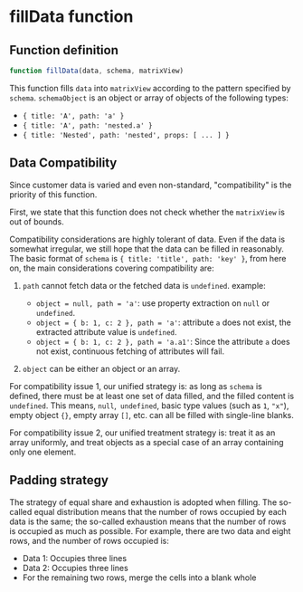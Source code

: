 # fillData function

## Function definition

```javascript
function fillData(data, schema, matrixView)
```

This function fills `data` into `matrixView` according to the pattern specified by `schema`. `schemaObject` is an object or array of objects of the following types:

- `{ title: 'A', path: 'a' }`
- `{ title: 'A', path: 'nested.a' }`
- `{ title: 'Nested', path: 'nested', props: [ ... ] }`

## Data Compatibility

Since customer data is varied and even non-standard, "compatibility" is the priority of this function.

First, we state that this function does not check whether the `matrixView` is out of bounds.

Compatibility considerations are highly tolerant of data. Even if the data is somewhat irregular, we still hope that the data can be filled in reasonably. The basic format of `schema` is `{ title: 'title', path: 'key' }`, from here on, the main considerations covering compatibility are:

1. `path` cannot fetch data or the fetched data is `undefined`. example:

   - `object = null, path = 'a'`: use property extraction on `null` or `undefined`.
   - `object = { b: 1, c: 2 }, path = 'a'`: attribute `a` does not exist, the extracted attribute value is `undefined`.
   - `object = { b: 1, c: 2 }, path = 'a.a1'`: Since the attribute `a` does not exist, continuous fetching of attributes will fail.

2. `object` can be either an object or an array.

For compatibility issue 1, our unified strategy is: as long as `schema` is defined, there must be at least one set of data filled, and the filled content is `undefined`. This means, `null`,` undefined`, basic type values (such as `1`, `"x"`), empty object `{}`, empty array `[]`, etc. can all be filled with single-line blanks.

For compatibility issue 2, our unified treatment strategy is: treat it as an array uniformly, and treat objects as a special case of an array containing only one element.

## Padding strategy

The strategy of equal share and exhaustion is adopted when filling. The so-called equal distribution means that the number of rows occupied by each data is the same; the so-called exhaustion means that the number of rows is occupied as much as possible. For example, there are two data and eight rows, and the number of rows occupied is:

- Data 1: Occupies three lines
- Data 2: Occupies three lines
- For the remaining two rows, merge the cells into a blank whole

